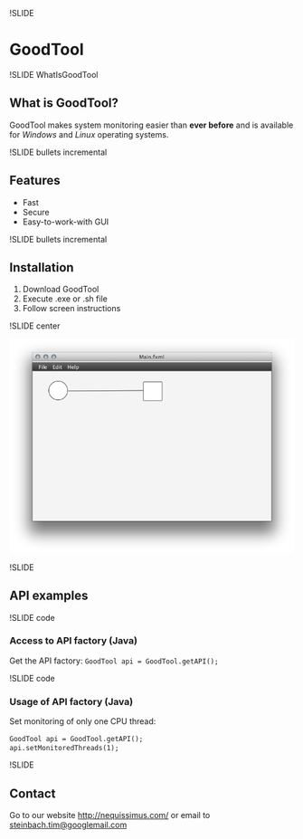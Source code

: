 !SLIDE

# GoodTool

!SLIDE WhatIsGoodTool

## What is GoodTool?

GoodTool makes system monitoring easier than **ever before** and is available for _Windows_ and _Linux_ operating systems.

!SLIDE bullets incremental

## Features

* Fast
* Secure
* Easy-to-work-with GUI

!SLIDE bullets incremental

## Installation

1. Download GoodTool
2. Execute .exe or .sh file
3. Follow screen instructions

!SLIDE center

![GUI Screenshot](GoodToolGui.png "Screenshot")

!SLIDE

## API examples

!SLIDE code

### Access to API factory (Java)

Get the API factory: `GoodTool api = GoodTool.getAPI();`

!SLIDE code

### Usage of API factory (Java)

Set monitoring of only one CPU thread:

    GoodTool api = GoodTool.getAPI();
    api.setMonitoredThreads(1);

!SLIDE

## Contact

Go to our website <http://nequissimus.com/> or email to <steinbach.tim@googlemail.com>

<script>
$(".WhatIsGoodTool").bind("showoff:show", function (event) {
  var flash = $(event.target).find("strong");
  flash.delay(500).fadeOut(1000).fadeIn(1000).fadeOut(1000).fadeIn(1000);
});
</script>
